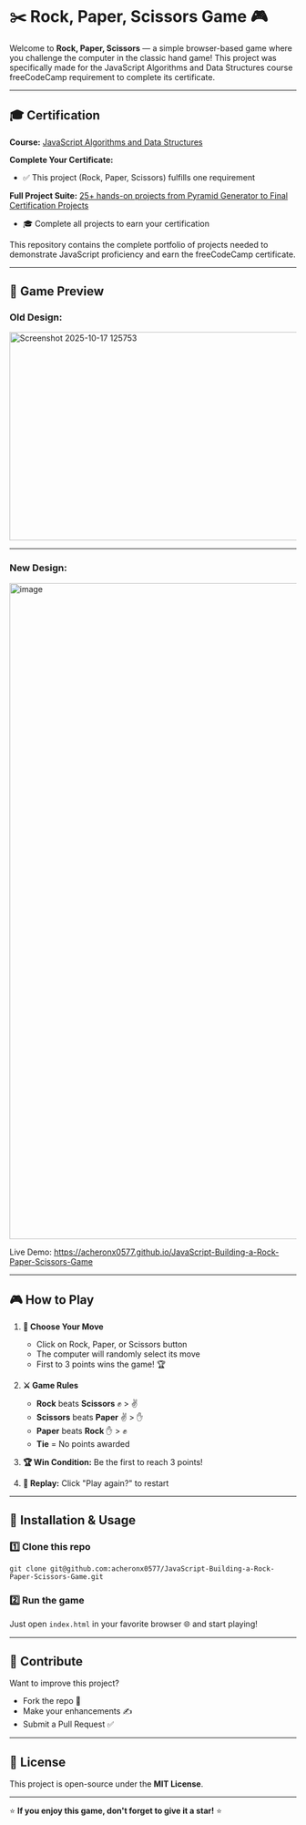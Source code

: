 # ✂️ Rock, Paper, Scissors Game 🎮

Welcome to **Rock, Paper, Scissors** — a simple browser-based game where you challenge the computer in the classic hand game! This project was specifically made for the JavaScript Algorithms and Data Structures course freeCodeCamp requirement to complete its certificate.

---

## 🎓 Certification

**Course:** [JavaScript Algorithms and Data Structures](https://www.freecodecamp.org/learn/javascript-algorithms-and-data-structures-v8)

**Complete Your Certificate:**
- ✅ This project (Rock, Paper, Scissors) fulfills one requirement

**Full Project Suite:** [25+ hands-on projects from Pyramid Generator to Final Certification Projects](https://github.com/acheronx0577/JavaScript-Algorithms-and-Data-Structures)
- 🎓 Complete all projects to earn your certification

This repository contains the complete portfolio of projects needed to demonstrate JavaScript proficiency and earn the freeCodeCamp certificate.

---

## 📸 Game Preview
### Old Design:
<img width="1617" height="366" alt="Screenshot 2025-10-17 125753" src="https://github.com/user-attachments/assets/c5420a06-618f-41dd-94ab-4bc52e14f609" />

---

### New Design:
<img width="912" height="1152" alt="image" src="https://github.com/user-attachments/assets/ff50ced0-b1a5-41a8-8849-c78afcff021d" />

Live Demo: https://acheronx0577.github.io/JavaScript-Building-a-Rock-Paper-Scissors-Game

---

## 🎮 How to Play

1. **🎯 Choose Your Move**
   - Click on Rock, Paper, or Scissors button
   - The computer will randomly select its move
   - First to 3 points wins the game! 🏆

2. **⚔️ Game Rules**
   - **Rock** beats **Scissors** ✊ > ✌️
   - **Scissors** beats **Paper** ✌️ > ✋
   - **Paper** beats **Rock** ✋ > ✊
   - **Tie** = No points awarded

3. **🏆 Win Condition:** Be the first to reach 3 points!
4. **🔄 Replay:** Click "Play again?" to restart

---

## 🧰 Installation & Usage

### 1️⃣ Clone this repo
```
git clone git@github.com:acheronx0577/JavaScript-Building-a-Rock-Paper-Scissors-Game.git
```

### 2️⃣ Run the game
Just open `index.html` in your favorite browser 🌐 and start playing!

---

## 🤝 Contribute

Want to improve this project?  
- Fork the repo 🍴  
- Make your enhancements ✍️  
- Submit a Pull Request ✅  

---

## 📜 License

This project is open-source under the **MIT License**.

---

⭐ **If you enjoy this game, don't forget to give it a star!** ⭐
